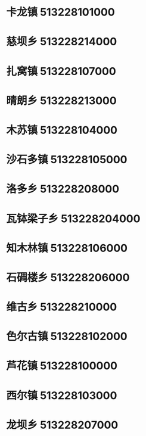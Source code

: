 # 卡龙镇 513228101000
# 慈坝乡 513228214000
# 扎窝镇 513228107000
# 晴朗乡 513228213000
# 木苏镇 513228104000
# 沙石多镇 513228105000
# 洛多乡 513228208000
# 瓦钵梁子乡 513228204000
# 知木林镇 513228106000
# 石碉楼乡 513228206000
# 维古乡 513228210000
# 色尔古镇 513228102000
# 芦花镇 513228100000
# 西尔镇 513228103000
# 龙坝乡 513228207000

